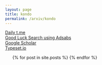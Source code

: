 ```yaml
---
layout: page
title: kondo
permalink: /arxiv/kondo
---
```

 
<a href="https://jinhong-park.github.io/t_me">Daily t.me</a>
<br>
<a href="#" onclick="window.open('https://ui.adsabs.harvard.edu', '_blank', 'width=1000,height=600');">Good Luck Search using Adsabs</a>
<br>
<a href="#" onclick="window.open('https://scholar.google.com', '_blank', 'width=1000,height=600');">Google Scholar</a>
<br>
<a href="#" onclick="window.open('https://typeset.io', '_blank', 'width=1000,height=600');">Typeset.io</a>

<ul class="listing" id="posts-listing">
    {% for post in site.posts %}
        <li class="listing-seperator" id="title-{{ forloop.index }}" style="display: none;">
            <p><strong>{{ post.title }}</strong></p>
        </li>
        <li class="listing-item" id="post-{{ forloop.index }}" style="display: none;">
            {{ post.content | escape }}
        </li>
    {% endfor %}
</ul>

<script>
    document.addEventListener("DOMContentLoaded", function() {
        var keyword = "kondo";
        var excludeKeyword = "kondoxxx";
        var posts = document.querySelectorAll(".listing-item");
        posts.forEach(function(post, index) {
            var lines = post.textContent.split('\n');
            var matchingLines = lines.filter(function(line) {
                var lowerCaseLine = line.toLowerCase();
                return lowerCaseLine.includes(keyword) && !lowerCaseLine.includes(excludeKeyword);
            });
            if (matchingLines.length > 0) {
                post.innerHTML = matchingLines.join('<br>');
                post.style.display = "block";
                var title = document.getElementById('title-' + (index + 1));
                if (title) {
                    title.style.display = "block";
                }
            }
        });
    });
</script>